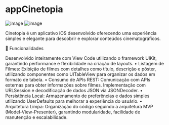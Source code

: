 # appCinetopia



![image](https://github.com/user-attachments/assets/4fc13de2-e2e4-4b41-aa19-8e72167c9c3c)
![image](https://github.com/user-attachments/assets/777cdc0f-4be9-46bf-ac53-e8d4c53ec0c6)


Cinetopia é um aplicativo iOS desenvolvido oferecendo uma experiência simples e elegante para descobrir e explorar conteúdos cinematográficos.

📱 Funcionalidades

Desenvolvido inteiramente com View Code utilizando o framework UIKit, garantindo performance e flexibilidade na criação de layouts.
	•	Listagem de Filmes:
Exibição de filmes com detalhes como título, descrição e pôster, utilizando componentes como UITableView para organizar os dados em formato de tabela.
	•	Consumo de APIs REST:
Comunicação com APIs externas para obter informações sobre filmes. Implementação com URLSession e decodificação de dados JSON via JSONDecoder.
	•	Persistência Local:
Armazenamento de preferências e dados simples utilizando UserDefaults para melhorar a experiência do usuário.
	•	Arquitetura Limpa:
Organização do código seguindo a arquitetura MVP (Model-View-Presenter), garantindo modularidade, facilidade de manutenção e escalabilidade.


